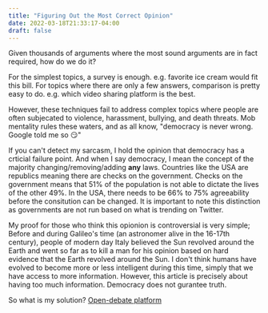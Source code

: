 ```yaml
---
title: "Figuring Out the Most Correct Opinion"
date: 2022-03-18T21:33:17-04:00
draft: false
---
```


Given thousands of arguments where the most sound
arguments are in fact required, how do we do it?

For the simplest topics, a survey is enough. e.g. favorite ice cream would fit this bill.
For topics where there are only a few answers, comparison is pretty easy to do. e.g. which video sharing platform is the best.

However, these techniques fail to address complex topics where people are often subjecated to
violence, harassment, bullying, and death threats. Mob mentality rules these waters, and
as all know, "democracy is never wrong. Google told me so 😏"

If you can't detect my sarcasm, I hold the opinion that democracy has a crticial failure point.
And when I say democracy, I mean the concept of the majority changing/removing/adding
**any** laws. Countries like the USA are republics meaning there are checks on the government.
Checks on the government means that 51% of the population is not able to dictate the lives of the other 49%.
In the USA, there needs to be 66% to 75% agreeability before the consitution can be changed.
It is important to note this distinction as governments are not run based on what is trending on Twitter.

My proof for those who think this opionion is controversial is very simple;
Before and during Galileo's time (an astronomer alive in the 16-17th century), people of modern day Italy believed the Sun revolved around the Earth and went so far as to kill a man for his opinion based on hard evidence that the Earth revolved around the Sun.
I don't think humans have evolved to become more or less intelligent during this time, simply that we have access to more information.
However, this article is precisely about having too much information. Democracy does not gurantee truth.

So what is my solution? [Open-debate platform](/posts/open-debate-platform)
